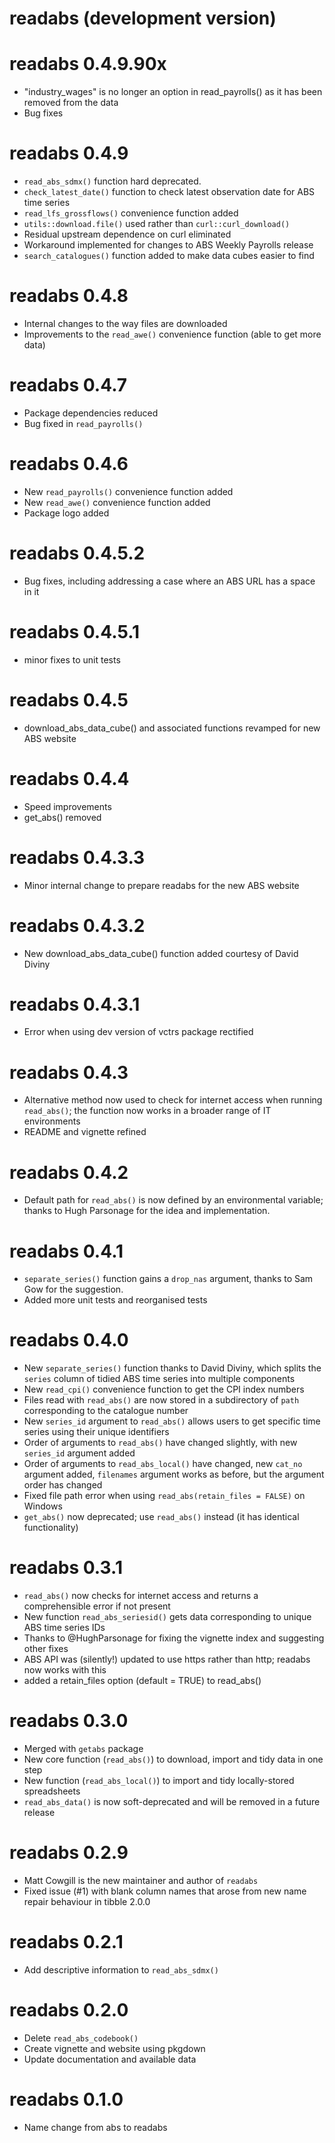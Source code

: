 # readabs (development version)

# readabs 0.4.9.90x
* "industry_wages" is no longer an option in read_payrolls() as it has been removed from the data
* Bug fixes

# readabs 0.4.9
* `read_abs_sdmx()` function hard deprecated.
* `check_latest_date()` function to check latest observation date for ABS time series
* `read_lfs_grossflows()` convenience function added
* `utils::download.file()` used rather than `curl::curl_download()`
* Residual upstream dependence on curl eliminated
* Workaround implemented for changes to ABS Weekly Payrolls release
* `search_catalogues()` function added to make data cubes easier to find

# readabs 0.4.8
* Internal changes to the way files are downloaded
* Improvements to the `read_awe()` convenience function (able to get more data)

# readabs 0.4.7
* Package dependencies reduced
* Bug fixed in `read_payrolls()`

# readabs 0.4.6
* New `read_payrolls()` convenience function added
* New `read_awe()` convenience function added
* Package logo added

# readabs 0.4.5.2
* Bug fixes, including addressing a case where an ABS URL has a space in it

# readabs 0.4.5.1
* minor fixes to unit tests

# readabs 0.4.5
* download_abs_data_cube() and associated functions revamped for new ABS website

# readabs 0.4.4
* Speed improvements
* get_abs() removed

# readabs 0.4.3.3
* Minor internal change to prepare readabs for the new ABS website

# readabs 0.4.3.2
* New download_abs_data_cube() function added courtesy of David Diviny

# readabs 0.4.3.1
* Error when using dev version of vctrs package rectified

# readabs 0.4.3
* Alternative method now used to check for internet access when running `read_abs()`; the function now works in a broader range of IT environments
* README and vignette refined

# readabs 0.4.2
* Default path for `read_abs()` is now defined by an environmental variable; thanks to Hugh Parsonage for the idea and implementation.

# readabs 0.4.1
* `separate_series()` function gains a `drop_nas` argument, thanks to Sam Gow for the suggestion.
* Added more unit tests and reorganised tests

# readabs 0.4.0
* New `separate_series()` function thanks to David Diviny, which splits the `series` column of tidied ABS time series into multiple components
* New `read_cpi()` convenience function to get the CPI index numbers
* Files read with `read_abs()` are now stored in a subdirectory of `path` corresponding to the catalogue number
* New `series_id` argument to `read_abs()` allows users to get specific time series using their unique identifiers
* Order of arguments to `read_abs()` have changed slightly, with new `series_id` argument added
* Order of arguments to `read_abs_local()` have changed, new `cat_no` argument added, `filenames` argument works as before, but the argument order has changed
* Fixed file path error when using `read_abs(retain_files = FALSE)` on Windows
* `get_abs()` now deprecated; use `read_abs()` instead (it has identical functionality)

# readabs 0.3.1
* `read_abs()` now checks for internet access and returns a comprehensible error if not present
* New function `read_abs_seriesid()` gets data corresponding to unique ABS time series IDs
* Thanks to @HughParsonage for fixing the vignette index and suggesting other fixes
* ABS API was (silently!) updated to use https rather than http; readabs now works with this
* added a retain_files option (default = TRUE) to read_abs()

# readabs 0.3.0
* Merged with `getabs` package
* New core function (`read_abs()`) to download, import and tidy data in one step
* New function (`read_abs_local()`) to import and tidy locally-stored spreadsheets
* `read_abs_data()` is now soft-deprecated and will be removed in a future release

# readabs 0.2.9
* Matt Cowgill is the new maintainer and author of `readabs`
* Fixed issue (#1) with blank column names that arose from new name repair behaviour in tibble 2.0.0

# readabs 0.2.1 
* Add descriptive information to `read_abs_sdmx()`

# readabs 0.2.0
* Delete `read_abs_codebook()`
* Create vignette and website using pkgdown
* Update documentation and available data

# readabs 0.1.0
* Name change from abs to readabs

